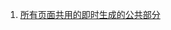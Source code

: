 1. [所有页面共用的即时生成的公共部分](https://community.silverbullet.md/t/an-on-the-fly-generated-section-common-to-all-pages/1659)
